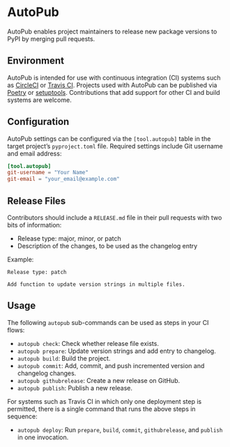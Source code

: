 # AutoPub

AutoPub enables project maintainers to release new package versions to PyPI by merging pull requests.

## Environment

AutoPub is intended for use with continuous integration (CI) systems such as [CircleCI][] or [Travis CI][]. Projects used with AutoPub can be published via [Poetry][] or [setuptools][]. Contributions that add support for other CI and build systems are welcome.

## Configuration

AutoPub settings can be configured via the `[tool.autopub]` table in the target project’s `pyproject.toml` file. Required settings include Git username and email address:

```toml
[tool.autopub]
git-username = "Your Name"
git-email = "your_email@example.com"
```

## Release Files

Contributors should include a `RELEASE.md` file in their pull requests with two bits of information:

* Release type: major, minor, or patch
* Description of the changes, to be used as the changelog entry

Example:

    Release type: patch

    Add function to update version strings in multiple files.

## Usage

The following `autopub` sub-commands can be used as steps in your CI flows:

* `autopub check`: Check whether release file exists.
* `autopub prepare`: Update version strings and add entry to changelog.
* `autopub build`: Build the project.
* `autopub commit`: Add, commit, and push incremented version and changelog changes.
* `autopub githubrelease`: Create a new release on GitHub.
* `autopub publish`: Publish a new release.

For systems such as Travis CI in which only one deployment step is permitted, there is a single command that runs the above steps in sequence:

* `autopub deploy`: Run `prepare`, `build`, `commit`, `githubrelease`, and `publish` in one invocation.


[CircleCI]: https://circleci.com
[Travis CI]: https://travis-ci.org
[Poetry]: https://poetry.eustace.io
[setuptools]: https://setuptools.readthedocs.io/
